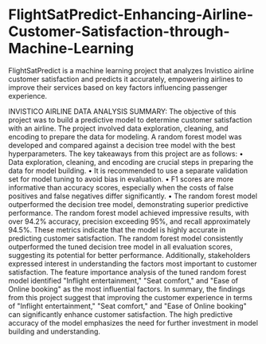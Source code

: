 # FlightSatPredict-Enhancing-Airline-Customer-Satisfaction-through-Machine-Learning
FlightSatPredict is a machine learning project that analyzes Invistico airline customer satisfaction and predicts it accurately, empowering airlines to improve their services based on key factors influencing passenger experience.

INVISTICO AIRLINE DATA ANALYSIS SUMMARY:
The objective of this project was to build a predictive model to determine customer satisfaction with an airline. The project involved data exploration, cleaning, and encoding to prepare the data for modeling. A random forest model was developed and compared against a decision tree model with the best hyperparameters.
The key takeaways from this project are as follows:
    •	Data exploration, cleaning, and encoding are crucial steps in preparing the data for model building.
    •	It is recommended to use a separate validation set for model tuning to avoid bias in evaluation.
    •	F1 scores are more informative than accuracy scores, especially when the costs of false positives and false negatives differ        significantly.
    •	The random forest model outperformed the decision tree model, demonstrating superior predictive performance.
The random forest model achieved impressive results, with over 94.2% accuracy, precision exceeding 95%, and recall approximately 94.5%. These metrics indicate that the model is highly accurate in predicting customer satisfaction. The random forest model consistently outperformed the tuned decision tree model in all evaluation scores, suggesting its potential for better performance.
Additionally, stakeholders expressed interest in understanding the factors most important to customer satisfaction. The feature importance analysis of the tuned random forest model identified "Inflight entertainment," "Seat comfort," and "Ease of Online booking" as the most influential factors.       In summary, the findings from this project suggest that improving the customer experience in terms of "Inflight entertainment," "Seat comfort," and "Ease of Online booking" can significantly enhance customer satisfaction. The high predictive accuracy of the model emphasizes the need for further investment in model building and understanding.
